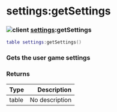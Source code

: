# settings:getSettings

### ![client](../../home/settings/.gitbook/assets/client.png) [settings](../../home/settings/home/settings/):getSettings

```lua
table settings:getSettings()
```

### Gets the user game settings

### Returns

| Type  |    Description |
| ----- | -------------: |
| table | No description |
